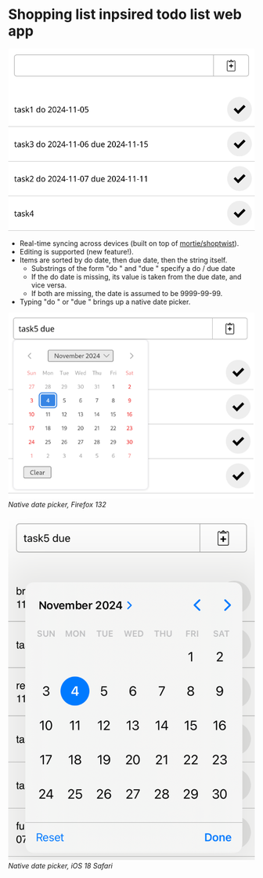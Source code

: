 # Shopping list inpsired todo list web app

![](./screenshots/1.png)

- Real-time syncing across devices (built on top of [mortie/shoptwist](https://github.com/mortie/shoptwist)).
- Editing is supported (new feature!).
- Items are sorted by do date, then due date, then the string itself.
  - Substrings of the form "do <date>" and "due <date>" specify a do / due date
  - If the do date is missing, its value is taken from the due date, and vice versa.
  - If both are missing, the date is assumed to be 9999-99-99.
- Typing "do " or "due " brings up a native date picker.

![](./screenshots/2.png)
*Native date picker, Firefox 132*

![](./screenshots/3.png)
*Native date picker, iOS 18 Safari*
